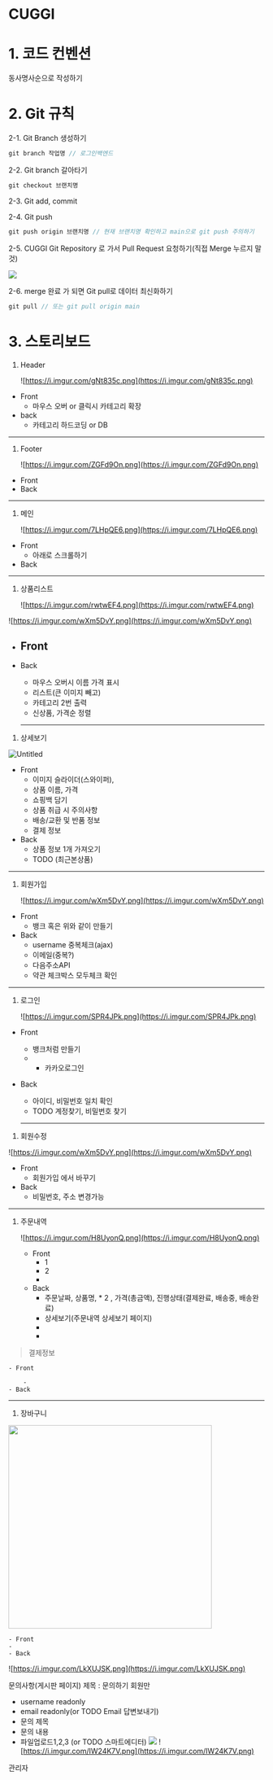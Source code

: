 # CUGGI

# 1. 코드 컨벤션

동사명사순으로 작성하기

# 2. Git 규칙

2-1. Git Branch 생성하기

```jsx
git branch 작업명 // 로그인백엔드
```

2-2. Git branch 갈아타기

```jsx
git checkout 브랜치명
```

2-3. Git add, commit

2-4. Git push

```jsx
git push origin 브랜치명 // 현재 브랜치명 확인하고 main으로 git push 주의하기
```

2-5. CUGGI Git Repository 로 가서 Pull Request 요청하기(직접 Merge 누르지 말 것)

![](https://i.imgur.com/SLsO3ag.png)



2-6. merge 완료 가 되면 Git pull로 데이터 최신화하기

```jsx
git pull // 또는 git pull origin main
```

# 3. 스토리보드

1. Header
    
    ![https://i.imgur.com/gNt835c.png](https://i.imgur.com/gNt835c.png)
    

- Front
    - 마우스 오버 or 클릭시 카테고리 확장
- back
    - 카테고리 하드코딩 or DB

---

1. Footer
    
    ![https://i.imgur.com/ZGFd9On.png](https://i.imgur.com/ZGFd9On.png)
    



- Front
- Back

---

1. 메인
    
    ![https://i.imgur.com/7LHpQE6.png](https://i.imgur.com/7LHpQE6.png)
    

- Front
    - 아래로 스크롤하기
- Back

---

1. 상품리스트
    
    ![https://i.imgur.com/rwtwEF4.png](https://i.imgur.com/rwtwEF4.png)
    

![https://i.imgur.com/wXm5DvY.png](https://i.imgur.com/wXm5DvY.png)

- ## Front
    
- Back
    
    - 마우스 오버시 이름 가격 표시
    - 리스트(큰 이미지 빼고)
    - 카테고리 2번 출력
    - 신상품, 가격순 정렬
    
    ---
    

1. 상세보기

![Untitled](https://prod-files-secure.s3.us-west-2.amazonaws.com/b5d3f539-6c79-4721-b792-3f3ff7c12c8c/4ecd9476-03ad-4fd5-b65b-236c9e0d4c2a/Untitled.png)

- Front
    - 이미지 슬라이더(스와이퍼),
    - 상품 이름, 가격
    - 쇼핑백 담기
    - 상품 취급 시 주의사항
    - 배송/교환 및 반품 정보
    - 결제 정보
- Back
    - 상품 정보 1개 가져오기
    - TODO (최근본상품)

---

1. 회원가입
    
    ![https://i.imgur.com/wXm5DvY.png](https://i.imgur.com/wXm5DvY.png)
    

- Front
    - 뱅크 혹은 위와 같이 만들기
- Back
    - username 중복체크(ajax)
    - 이메일(중복?)
    - 다음주소API
    - 약관 체크박스 모두체크 확인

---

1. 로그인
    
    ![https://i.imgur.com/SPR4JPk.png](https://i.imgur.com/SPR4JPk.png)
    

- Front
    
    - 뱅크처럼 만들기
    - - 카카오로그인
- Back
    
    - 아이디, 비밀번호 일치 확인
    - TODO 계정찾기, 비밀번호 찾기
    
    ---
    

1. 회원수정

![https://i.imgur.com/wXm5DvY.png](https://i.imgur.com/wXm5DvY.png)

- Front
    - 회원가입 에서 바꾸기
- Back
    - 비밀번호, 주소 변경가능

---

1. 주문내역
    
    ![https://i.imgur.com/H8UyonQ.png](https://i.imgur.com/H8UyonQ.png)

	- Front
		-  1
		-  2
		- 
	- Back
		-  주문날짜, 상품명, * 2 , 가격(총금액), 
			진행상태(결제완료, 배송중, 배송완료)
		-  상세보기(주문내역 상세보기 페이지)
		-  
		- 

> 결제정보
  


	- Front
	
	    - 
    - Back

---

1. 장바구니

<img src="https://i.imgur.com/TQhnOh0.png](https://i.imgur.com/TQhnOh0.png" style="width: 400px"/>

  


    
    - Front
	- 
    - Back
  ![https://i.imgur.com/LkXUJSK.png](https://i.imgur.com/LkXUJSK.png)



문의사항(게시판 페이지)
제목 : 문의하기
회원만
- username readonly
- email readonly(or TODO Email 답변보내기)
- 문의 제목
- 문의 내용
- 파일업로드1,2,3 (or TODO 스마트에디터)
![](https://i.imgur.com/3M8z1ix.png)
![https://i.imgur.com/IW24K7V.png](https://i.imgur.com/IW24K7V.png)

관리자


